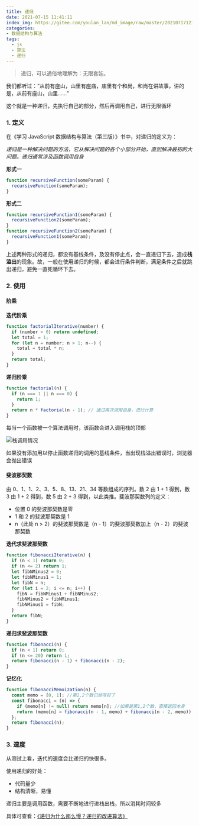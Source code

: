 ```yaml
---
title: 递归
date: 2021-07-15 11:41:11
index_img: https://gitee.com/youlan_lan/md_image/raw/master/20210717121431.jpg
categories:
- 数据结构与算法
tags:
  - js
  - 算法
  - 递归
---
```


> 递归，可以通俗地理解为：无限套娃。

我们都听过：“从前有座山，山里有座庙，庙里有个和尚，和尚在讲故事，讲的是，从前有座山，山里……”

这个就是一种递归，先执行自己的部分，然后再调用自己，进行无限循环

### 1. 定义

在《学习 JavaScript 数据结构与算法（第三版）》书中，对递归的定义为：

_递归是一种解决问题的方法，它从解决问题的各个小部分开始，直到解决最初的大问题。递归通常涉及函数调用自身_

**形式一**

```js
function recursiveFunction(someParam) {
  recursiveFunction(someParam);
}
```

**形式二**

```js
function recursiveFunction1(someParam) {
  recursiveFunction2(someParam);
}
function recursiveFunction2(someParam) {
  recursiveFunction1(someParam);
}
```

上述两种形式的递归，都没有基线条件，及没有停止点，会一直递归下去，造成**栈溢出**的现象。故，一般在使用递归的时候，都会进行条件判断，满足条件之后就跳出递归，避免一直死循环下去。

### 2. 使用

#### 阶乘

**迭代阶乘**

```js
function factorialIterative(number) {
  if (number < 0) return undefined;
  let total = 1;
  for (let n = number; n > 1; n--) {
    total = total * n;
  }
  return total;
}
```

**递归阶乘**

```js
function factorial(n) {
  if (n === 1 || n === 0) {
    return 1;
  }
  return n * factorial(n - 1); // 通过再次调用自身，进行计算
}
```

每当一个函数被一个算法调用时，该函数会进入调用栈的顶部

![栈调用情况](https://gitee.com/youlan_lan/md_image/raw/master/20210715105325.png)

如果没有添加用以停止函数递归的调用的基线条件，当出现栈溢出错误时，浏览器会抛出错误

#### 斐波那契数

由 0、1、1、2、3、5、8、13、21、34 等数组成的序列。数 2 由 1 + 1 得到，数 3 由 1 + 2 得到，数 5 由 2 + 3 得到，以此类推。斐波那契数列的定义：

- 位置 0 的斐波那契数是零
- 1 和 2 的斐波那契数是 1
- n（此处 n > 2）的斐波那契数是（n - 1）的斐波那契数加上（n - 2）的斐波那契数

**迭代求斐波那契数**

```js
function fibonacciIterative(n) {
  if (n < 1) return 0;
  if (n <= 2) return 1;
  let fibNMinus2 = 0;
  let fibNMinus1 = 1;
  let fibN = n;
  for (let i = 2; i <= n; i++) {
    fibN = fibNMinus1 + fibNMinus2;
    fibNMinus2 = fibNMinus1;
    fibNMinus1 = fibN;
  }
  return fibN;
}
```

**递归求斐波那契数**

```js
function fibonacci(n) {
  if (n < 1) return 0;
  if (n <= 20) return 1;
  return fibonacci(n - 1) + fibonacci(n - 2);
}
```

**记忆化**

```js
function fibonacciMemoization(n) {
  const memo = [0, 1]; //第1,2个数已经写好了
  const fibonacci = (n) => {
    if (memo[n] != null) return memo[n]; //如果是第1,2个数，直接返回本身
    return (memo[n] = fibonacci(n - 1, memo) + fibonacci(n - 2, memo)); //存缓存
  };
  return fibonacci(n);
}
```

### 3. 速度

从测试上看，迭代的速度会比递归的快很多。

使用递归的好处：

- 代码量少
- 结构清晰，易懂

递归主要是调用函数，需要不断地进行进栈出栈，所以消耗时间较多

具体可查看：[《递归为什么那么慢？递归的改进算法》](https://www.jianshu.com/p/6bdc8e3637f2)
